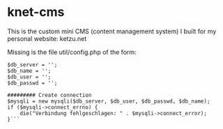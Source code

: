 # knet-cms

This is the custom mini CMS (content management system) I built for my personal website: ketzu.net

Missing is the file util/config.php of the form:

```########## Database Info ##########
$db_server = '';
$db_name = '';
$db_user = '';
$db_passwd = '';

######### Create connection
$mysqli = new mysqli($db_server, $db_user, $db_passwd, $db_name);
if ($mysqli->connect_errno) {
    die("Verbindung fehlgeschlagen: " . $mysqli->connect_error);
}```